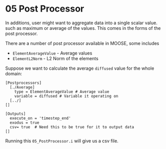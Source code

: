 # 05 Post Processor

In additions, user might want to aggregate data into a single scalar value. such as maximum or average of the values. This comes in the forms of the post processor.

There are a number of post processor available in MOOSE, some includes

  * `ElementAverageValue` - Average values
  * `ElementL2Norm` - L2 Norm of the elements


Suppose we want to calculate the average `diffused` value for the whole domain:

    [Postprocessors]
      [./Average]
        type = ElementAverageValue # Average value
        variable = diffused # Variable it operating on
      [../]
    []

    [Outputs]
      execute_on = 'timestep_end'
      exodus = true
      csv= true  # Need this to be true for it to output data
    []

Running this `05_PostProcessor.i` will give us a csv file.
